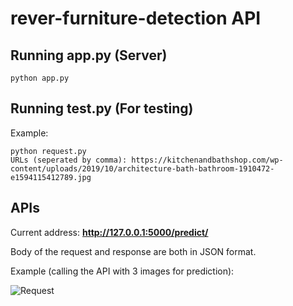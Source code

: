 # rever-furniture-detection API
## Running app.py (Server)
```
python app.py
```
## Running test.py (For testing)
Example:
```
python request.py
URLs (seperated by comma): https://kitchenandbathshop.com/wp-content/uploads/2019/10/architecture-bath-bathroom-1910472-e1594115412789.jpg
```
## APIs
Current address: **http://127.0.0.1:5000/predict/**

Body of the request and response are both in JSON format.

Example (calling the API with 3 images for prediction):

![Request](https://2.pik.vn/20210f3cf416-b74d-4a3c-b548-9b539834372c.png)
